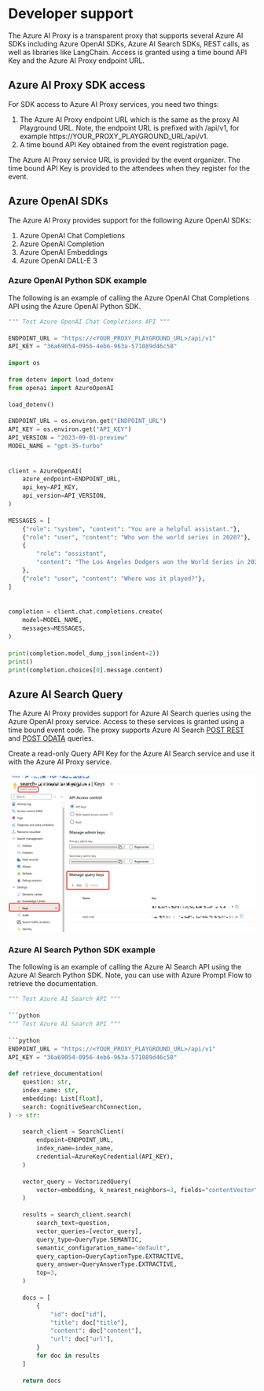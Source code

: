 # Developer support

The Azure AI Proxy is a transparent proxy that supports several Azure AI SDKs including Azure OpenAI SDKs, Azure AI Search SDKs, REST calls, as well as libraries like LangChain. Access is granted using a time bound API Key and the Azure AI Proxy endpoint URL.

## Azure AI Proxy SDK access

For SDK access to Azure AI Proxy services, you need two things:

1. The Azure AI Proxy endpoint URL which is the same as the proxy AI Playground URL. Note, the endpoint URL is prefixed with /api/v1, for example https://YOUR_PROXY_PLAYGROUND_URL/api/v1.
1. A time bound API Key obtained from the event registration page.

The Azure AI Proxy service URL is provided by the event organizer. The time bound API Key is provided to the attendees when they register for the event.

## Azure OpenAI SDKs

The Azure AI Proxy provides support for the following Azure OpenAI SDKs:

1. Azure OpenAI Chat Completions
1. Azure OpenAI Completion
1. Azure OpenAI Embeddings
1. Azure OpenAI DALL-E 3

### Azure OpenAI Python SDK example

The following is an example of calling the Azure OpenAI Chat Completions API using the Azure OpenAI Python SDK.

```python
""" Test Azure OpenAI Chat Completions API """

ENDPOINT_URL = "https://<YOUR_PROXY_PLAYGROUND_URL>/api/v1"
API_KEY = "36a69054-0956-4eb6-963a-571089d46c58"

import os

from dotenv import load_dotenv
from openai import AzureOpenAI

load_dotenv()

ENDPOINT_URL = os.environ.get("ENDPOINT_URL")
API_KEY = os.environ.get("API_KEY")
API_VERSION = "2023-09-01-preview"
MODEL_NAME = "gpt-35-turbo"


client = AzureOpenAI(
    azure_endpoint=ENDPOINT_URL,
    api_key=API_KEY,
    api_version=API_VERSION,
)

MESSAGES = [
    {"role": "system", "content": "You are a helpful assistant."},
    {"role": "user", "content": "Who won the world series in 2020?"},
    {
        "role": "assistant",
        "content": "The Los Angeles Dodgers won the World Series in 2020.",
    },
    {"role": "user", "content": "Where was it played?"},
]


completion = client.chat.completions.create(
    model=MODEL_NAME,
    messages=MESSAGES,
)

print(completion.model_dump_json(indent=2))
print()
print(completion.choices[0].message.content)
```

## Azure AI Search Query

The Azure AI Proxy provides support for Azure AI Search queries using the Azure OpenAI proxy service. Access to these services is granted using a time bound event code. The proxy supports Azure AI Search [POST REST](https://learn.microsoft.com/azure/search/search-get-started-rest#search-an-index) and [POST ODATA](https://learn.microsoft.com/azure/search/query-odata-filter-orderby-syntax) queries.

Create a read-only Query API Key for the Azure AI Search service and use it with the Azure AI Proxy service.

![Azure AI Search](media/ai-search-query-key.png)

### Azure AI Search Python SDK example

The following is an example of calling the Azure AI Search API using the Azure AI Search Python SDK. Note, you can use with Azure Prompt Flow to retrieve the documentation.

```python
""" Test Azure AI Search API """

```python
""" Test Azure AI Search API """

```python
ENDPOINT_URL = "https://<YOUR_PROXY_PLAYGROUND_URL>/api/v1"
API_KEY = "36a69054-0956-4eb6-963a-571089d46c58"

def retrieve_documentation(
    question: str,
    index_name: str,
    embedding: List[float],
    search: CognitiveSearchConnection,
) -> str:

    search_client = SearchClient(
        endpoint=ENDPOINT_URL,
        index_name=index_name,
        credential=AzureKeyCredential(API_KEY),
    )

    vector_query = VectorizedQuery(
        vector=embedding, k_nearest_neighbors=3, fields="contentVector"
    )

    results = search_client.search(
        search_text=question,
        vector_queries=[vector_query],
        query_type=QueryType.SEMANTIC,
        semantic_configuration_name="default",
        query_caption=QueryCaptionType.EXTRACTIVE,
        query_answer=QueryAnswerType.EXTRACTIVE,
        top=3,
    )

    docs = [
        {
            "id": doc["id"],
            "title": doc["title"],
            "content": doc["content"],
            "url": doc["url"],
        }
        for doc in results
    ]

    return docs
```
